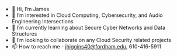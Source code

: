 - 👋 Hi, I’m James
- 👀 I’m interested in Cloud Computing, Cybersecurity, and Audio Engineering Intersections
- 🌱 I’m currently learning about Secure Cyber Networks and Data Structures
- 💞️ I’m looking to collaborate on any Cloud Security related projects
- 📫 How to reach me - jhiggins40@fordham.edu, 610-416-5911

